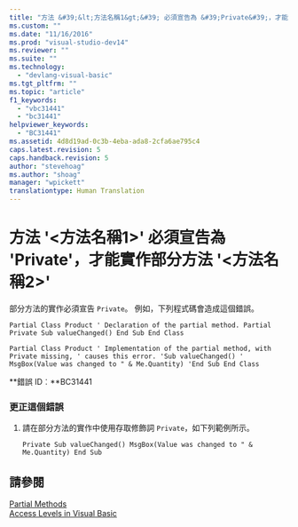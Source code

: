 ```yaml
---
title: "方法 &#39;&lt;方法名稱1&gt;&#39; 必須宣告為 &#39;Private&#39;，才能實作部分方法 &#39;&lt;方法名稱2&gt;&#39; | Microsoft Docs"
ms.custom: ""
ms.date: "11/16/2016"
ms.prod: "visual-studio-dev14"
ms.reviewer: ""
ms.suite: ""
ms.technology: 
  - "devlang-visual-basic"
ms.tgt_pltfrm: ""
ms.topic: "article"
f1_keywords: 
  - "vbc31441"
  - "bc31441"
helpviewer_keywords: 
  - "BC31441"
ms.assetid: 4d8d19ad-0c3b-4eba-ada8-2cfa6ae795c4
caps.latest.revision: 5
caps.handback.revision: 5
author: "stevehoag"
ms.author: "shoag"
manager: "wpickett"
translationtype: Human Translation
---
```

# 方法 &#39;&lt;方法名稱1&gt;&#39; 必須宣告為 &#39;Private&#39;，才能實作部分方法 &#39;&lt;方法名稱2&gt;&#39;
部分方法的實作必須宣告 `Private`。 例如，下列程式碼會造成這個錯誤。  
  
```vb#  
Partial Class Product ' Declaration of the partial method. Partial Private Sub valueChanged() End Sub End Class  
```  
  
```vb#  
Partial Class Product ' Implementation of the partial method, with Private missing, ' causes this error. 'Sub valueChanged() '    MsgBox(Value was changed to " & Me.Quantity) 'End Sub End Class  
```  
  
 **錯誤 ID︰**BC31441  
  
### 更正這個錯誤  
  
1.  請在部分方法的實作中使用存取修飾詞 `Private`，如下列範例所示。  
  
    ```vb#  
    Private Sub valueChanged() MsgBox(Value was changed to " & Me.Quantity) End Sub  
    ```  
  
## 請參閱  
 [Partial Methods](../../visual-basic/programming-guide/language-features/procedures/partial-methods.md)   
 [Access Levels in Visual Basic](../../visual-basic/programming-guide/language-features/declared-elements/access-levels.md)